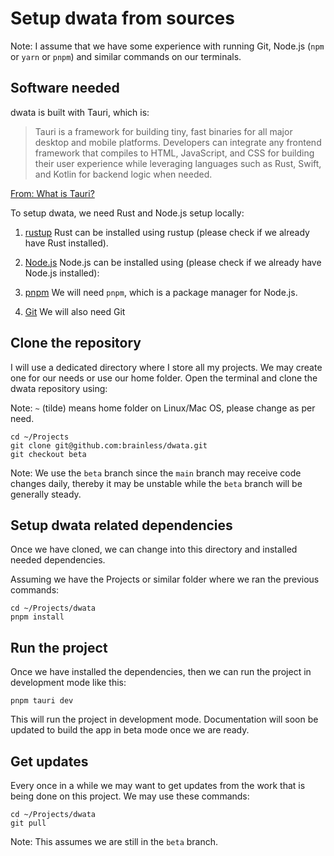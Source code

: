 # Setup dwata from sources

Note: I assume that we have some experience with running Git, Node.js (`npm` or `yarn` or `pnpm`) and similar commands on our terminals.

## Software needed

dwata is built with Tauri, which is:

> Tauri is a framework for building tiny, fast binaries for all major desktop and mobile platforms. Developers can integrate any frontend framework that compiles to HTML, JavaScript, and CSS for building their user experience while leveraging languages such as Rust, Swift, and Kotlin for backend logic when needed.

[From: What is Tauri?](https://v2.tauri.app/start/)

To setup dwata, we need Rust and Node.js setup locally:

1. [rustup](https://rustup.rs/)
   Rust can be installed using rustup (please check if we already have Rust installed).

2. [Node.js](https://nodejs.org/en/download/package-manager)
   Node.js can be installed using (please check if we already have Node.js installed):

3. [pnpm](https://pnpm.io/installation)
   We will need `pnpm`, which is a package manager for Node.js.

4. [Git](https://git-scm.com/downloads)
   We will also need Git

## Clone the repository

I will use a dedicated directory where I store all my projects. We may create one for our needs or use our home folder. Open the terminal and clone the dwata repository using:

Note: `~` (tilde) means home folder on Linux/Mac OS, please change as per need.

```
cd ~/Projects
git clone git@github.com:brainless/dwata.git
git checkout beta
```

Note: We use the `beta` branch since the `main` branch may receive code changes daily, thereby it may be unstable while the `beta` branch will be generally steady.

## Setup dwata related dependencies

Once we have cloned, we can change into this directory and installed needed dependencies.

Assuming we have the Projects or similar folder where we ran the previous commands:

```
cd ~/Projects/dwata
pnpm install
```

## Run the project

Once we have installed the dependencies, then we can run the project in development mode like this:

```
pnpm tauri dev
```

This will run the project in development mode. Documentation will soon be updated to build the app in beta mode once we are ready.

## Get updates

Every once in a while we may want to get updates from the work that is being done on this project. We may use these commands:

```
cd ~/Projects/dwata
git pull
```

Note: This assumes we are still in the `beta` branch.
